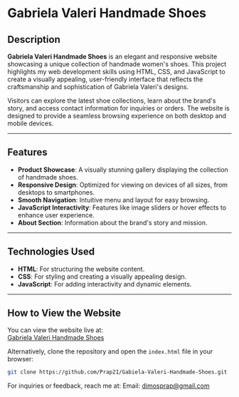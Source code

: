 # Gabriela Valeri Handmade Shoes

## Description
**Gabriela Valeri Handmade Shoes** is an elegant and responsive website showcasing a unique collection of handmade women's shoes. This project highlights my web development skills using HTML, CSS, and JavaScript to create a visually appealing, user-friendly interface that reflects the craftsmanship and sophistication of Gabriela Valeri's designs.

Visitors can explore the latest shoe collections, learn about the brand's story, and access contact information for inquiries or orders. The website is designed to provide a seamless browsing experience on both desktop and mobile devices.

---

## Features
- **Product Showcase**: A visually stunning gallery displaying the collection of handmade shoes.
- **Responsive Design**: Optimized for viewing on devices of all sizes, from desktops to smartphones.
- **Smooth Navigation**: Intuitive menu and layout for easy browsing.
- **JavaScript Interactivity**: Features like image sliders or hover effects to enhance user experience.
- **About Section**: Information about the brand's story and mission.

---

## Technologies Used
- **HTML**: For structuring the website content.
- **CSS**: For styling and creating a visually appealing design.
- **JavaScript**: For adding interactivity and dynamic elements.

---

## How to View the Website
You can view the website live at:  
[Gabriela Valeri Handmade Shoes](https://Prap21.github.io/Gabiela-Valeri-Handmade-Shoes/)

Alternatively, clone the repository and open the `index.html` file in your browser:
```bash
git clone https://github.com/Prap21/Gabiela-Valeri-Handmade-Shoes.git
```

For inquiries or feedback, reach me at:
Email: dimosprap@gmail.com
